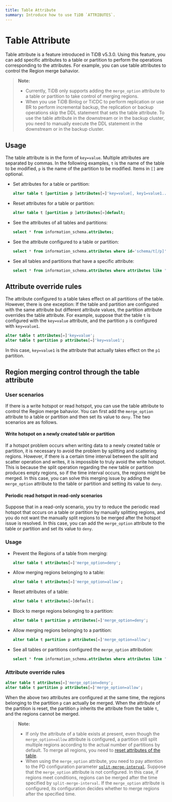 ```yaml
---
title: Table Attribute
summary: Introduce how to use TiDB `ATTRIBUTES`.
---
```


# Table Attribute

Table attribute is a feature introduced in TiDB v5.3.0. Using this feature, you can add specific attributes to a table or partition to perform the operations corresponding to the attributes. For example, you can use table attributes to control the Region merge bahavior.

> **Note:**
>
> - Currently, TiDB only supports adding the `merge_option` attribute to a table or partition to take control of merging regions.
> - When you use TiDB Binlog or TiCDC to perform replication or use BR to perform incremental backup, the replication or backup operations skip the DDL statement that sets the table attribute. To use the table attribute in the downstream or in the backup cluster, you need to manually execute the DDL statement in the downstream or in the backup cluster.

## Usage

The table attribute is in the form of `key=value`. Multiple attributes are separated by commas. In the following examples, `t` is the name of the table to be modified, `p` is the name of the partition to be modified. Items in `[]` are optional.

+ Set attributes for a table or partition:

    ```sql
    alter table t [partition p ]attributes[=]'key=value[, key1=value1...]';
    ```

+ Reset attributes for a table or partition:

    ```sql
    alter table t [partition p ]attributes[=]default;
    ```

+ See the attributes of all tables and partitions:

    ```sql
    select * from information_schema.attributes;
    ```

+ See the attribute configured to a table or partition:

    ```sql
    select * from information_schema.attributes where id='schema/t[/p]';
    ```

+ See all tables and partitions that have a specific attribute:

    ```sql
    select * from information_schema.attributes where attributes like '%key%';
    ```

## Attribute override rules

The attribute configured to a table takes effect on all partitions of the table. However, there is one exception: If the table and partition are configured with the same attribute but different attribute values, the partition attribute overrides the table attribute. For example, suppose that the table `t` is configured with the `key=value` attribute, and the partition `p` is configured with `key=value1`.

```sql
alter table t attributes[=]'key=value';
alter table t partition p attributes[=]'key=value1';
```

In this case, `key=value1` is the attribute that actually takes effect on the `p1` partition.

## Region merging control through the table attribute

### User scenarios

If there is a write hotspot or read hotspot, you can use the table attribute to control the Region merge bahavior. You can first add the `merge_option` attribute to a table or partition and then set its value to `deny`. The two scenarios are as follows.

#### Write hotspot on a newly created table or partition

If a hotspot problem occurs when writing data to a newly created table or partition, it is necessary to avoid the problem by splitting and scattering regions. However, if there is a certain time interval between the split and scatter operation and writes, it is impossible to truly avoid the write hotspot. This is because the split operation regarding the new table or partition produces empty regions, so if the time interval occurs, the regions might be merged. In this case, you can solve this merging issue by adding the `merge_option` attribute to the table or partition and setting its value to `deny`.

#### Periodic read hotspot in read-only scenarios

Suppose that in a read-only scenario, you try to reduce the periodic read hotspot that occurs on a table or partition by manually splitting regions, and you do not want the manually split regions to be merged after the hotspot issue is resolved. In this case, you can add the `merge_option` attribute to the table or partition and set its value to `deny`.

### Usage

+ Prevent the Regions of a table from merging:

    ```sql
    alter table t attributes[=]'merge_option=deny';
    ```

+ Allow merging regions belonging to a table:

    ```sql
    alter table t attributes[=]'merge_option=allow';
    ```

+ Reset attributes of a table:

    ```sql
    alter table t attributes[=]default；
    ```

+ Block to merge regions belonging to a partition:

    ```sql
    alter table t partition p attributes[=]'merge_option=deny';
    ```

+ Allow merging regions belonging to a partition:

    ```sql
    alter table t partition p attributes[=]'merge_option=allow';
    ```

+ See all tables or partitions configured the `merge_option` attribution:

    ```sql
    select * from information_schema.attributes where attributes like '%merge_option%';
    ```

### Attribute override rules

```sql
alter table t attributes[=]'merge_option=deny';
alter table t partition p attributes[=]'merge_option=allow';
```

When the above two attributes are configured at the same time, the regions belonging to the partition `p` can actually be merged. When the attribute of the partition is reset, the partition `p` inherits the attribute from the table `t`, and the regions cannot be merged.

> **Note:**
>
> - If only the attribute of a table exists at present, even though the `merge_option=allow` attribute is configured, a partition still split multiple regions according to the actual number of partitions by default. To merge all regions, you need to [reset attributes of the table](#usage).
> - When using the `merge_option` attribute, you need to pay attention to the PD configuration parameter [`split-merge-interval`](/pd-configuration-file.md#split-merge-interval). Suppose that the `merge_option` attribute is not configured. In this case, if regions meet conditions, regions can be merged after the time specified by `split-merge-interval`. If the `merge_option` attribute is configured, its configuration decides whether to merge regions after the specified time.